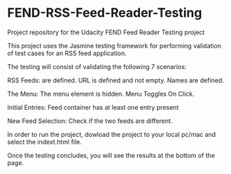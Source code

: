 # FEND-RSS-Feed-Reader-Testing
Project repository for the Udacity FEND Feed Reader Testing project

This project uses the Jasmine testing framework for performing validation of test cases for an RSS feed application.

The testing will consist of validating the following 7 scenarios:

RSS Feeds: 
are defined.
URL is defined and not empty.
Names are defined.
 
The Menu:
The menu element is hidden.
Menu Toggles On Click.

Initial Entries:
Feed container has at least one entry present

New Feed Selection:
Check if the two feeds are different.
  
In order to run the project, dowload the project to your local pc/mac and select the indext.html file.

Once the testing concludes, you will see the results at the bottom of the page.
